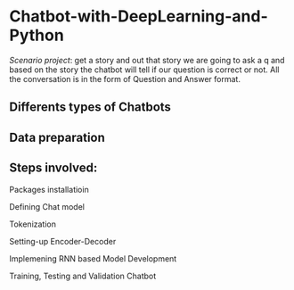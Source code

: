 # Chatbot-with-DeepLearning-and-Python
*Scenario project*:  get a story and out that story we are going to ask a q and based on the story the chatbot will tell if our question is correct or not. All the conversation is in the form of Question and Answer format.

## Differents types of Chatbots

## Data preparation

## Steps involved:

Packages installatioin

Defining Chat model

Tokenization

Setting-up Encoder-Decoder

Implemening RNN based Model Development

Training, Testing and Validation Chatbot

